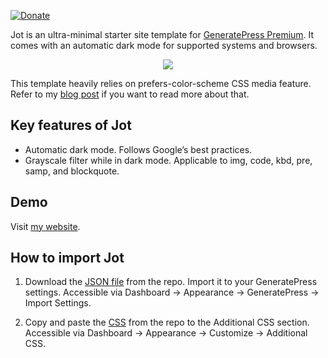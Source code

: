 [![Donate](https://img.shields.io/badge/Donate-PayPal-green.svg)](https://www.paypal.me/mighil)

Jot is an ultra-minimal starter site template for [GeneratePress Premium](https://m1q.net/recommends/generatepress/). It comes with an automatic dark mode for supported systems and browsers. 

<p align="center">
  <img src="https://res.cloudinary.com/mighil/image/upload/v1576760194/jot.gif"/>
</p>

This template heavily relies on  prefers-color-scheme CSS media feature. Refer to my [blog post](https://m1q.net/automatic-dark-mode-for-wordpress/) if you want to read more about that.

## Key features of Jot

- Automatic dark mode. Follows Google’s best practices.
- Grayscale filter while in dark mode. Applicable to img, code, kbd, pre, samp, and blockquote.

## Demo

Visit [my website](https://m1q.net/dark-mode-generatepress/). 

## How to import Jot

1. Download the [JSON file](https://github.com/m1q.net/jot/blob/master/generate-settings-export-12-18-2019.json) from the repo. Import it to your GeneratePress settings. Accessible via Dashboard → Appearance → GeneratePress → Import Settings.

2. Copy and paste the [CSS](https://github.com/m1q.net/jot/blob/master/additional.css) from the repo to the Additional CSS section. Accessible via Dashboard → Appearance → Customize → Additional CSS.
